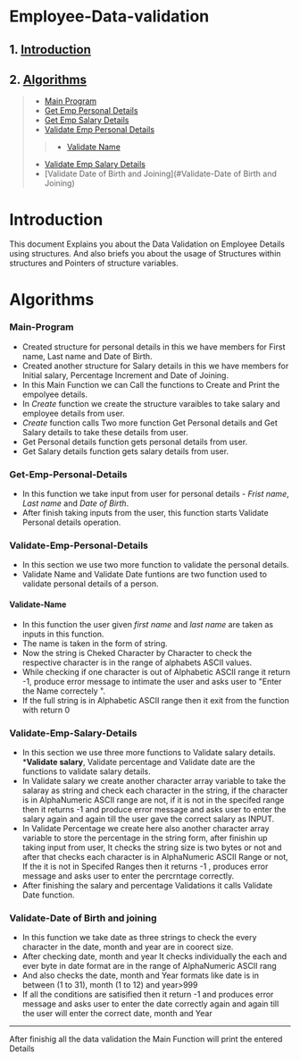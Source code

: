 # Employee-Data-validation
## 1. [Introduction](#Introduction)
## 2. [Algorithms](#Algorithms)
>* [Main Program](#Main-Program)
>* [Get Emp Personal Details](#Get-Emp-Personal-Details)
>* [Get Emp Salary Details](#Get-Emp-Salary-Details)
>* [Validate Emp Personal Details](#Validate-Emp-Personal-Details)
>>* [Validate Name](#Validate-Name)
>* [Validate Emp Salary Details](#Validate-Emp-Salary-Details)
>* [Validate Date of Birth and Joining](#Validate-Date of Birth and Joining)



# Introduction
This document Explains you about the Data Validation on Employee Details using structures. 
And also briefs you about the usage of Structures within structures and Pointers of structure variables. 

# Algorithms
### Main-Program
* Created structure for personal details in this we have members for First name, Last name and Date of Birth.
* Created another structure for Salary details in this we have members for Initial salary, Percentage Increment and Date of Joining.
* In this Main Function we can Call the functions to Create and Print the empolyee details.
* In _Create_ function we create the structure varaibles to take salary and employee details from user.
* _Create_ function calls Two more function Get Personal details and Get Salary details to take these details from user.
* Get Personal details function gets personal details from user. 
* Get Salary details function  gets salary details from user.
### Get-Emp-Personal-Details
* In this function we take input from user for personal details - _Frist name_, _Last name_ and _Date of Birth_.
* After finish taking inputs from the user, this function starts Validate Personal details operation.
### Validate-Emp-Personal-Details
* In this section we use two more function to validate the personal details.
* Validate Name and Validate Date funtions are two function used to validate personal details of a person.
#### Validate-Name
* In this function the user given _first name_ and _last name_ are taken as inputs in this function.
* The name is taken in the form of string.
* Now the string is Cheked Character by Character to check the respective character is in the range of alphabets ASCII values.
* While checking if one character is out of Alphabetic ASCII range it return -1, produce error message to intimate the user and asks user to "Enter the Name correctely ".
* If the full string is in Alphabetic ASCII range then it exit from the function with return 0
### Validate-Emp-Salary-Details
* In this section we use three more functions to Validate salary details.
*__Validate salary__, Validate percentage and Validate date are the functions to validate salary details.
* In Validate salary we create another character array variable to take the salaray as string and check each character in the string, if the character is in AlphaNumeric ASCII range are not, if it is not in the specifed range then it returns -1 and produce error message and asks user to enter the salary again and again till the user gave the correct salary as INPUT.
* In Validate Percentage we create here also another character array variable to store the percentage in the string form, after finishin up taking input from user, It checks the string size is two bytes or not and after that checks each character is in AlphaNumeric ASCII Range or not, If the it is not in Specifed Ranges then it returns -1 , produces error message and asks user to enter the percrntage correctly.
* After finishing the salary and percentage Validations it calls Validate Date function.
### Validate-Date of Birth and joining
* In this function we take date as three strings to check the every character in the date, month and year are in coorect size.
* After checking date, month and year It checks individually the each and ever byte in date format are in the range of AlphaNumeric ASCII rang
* And also checks the date, month and Year formats like date is in between (1 to 31), month (1 to 12) and year>999
* If all the conditions are satisified then it return -1 and produces error message and asks user to enter the date correctly again and again till the user will
enter the correct date, month and Year 
****
After finishig all the data validation the Main Function will print the entered Details
